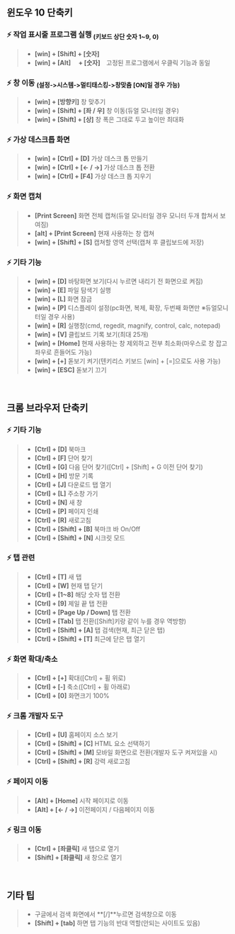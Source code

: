 ## 윈도우 10 단축키
### ⚡ 작업 표시줄 프로그램 실행 <sub>(키보드 상단 숫자 1~9, 0)</sub>
> - **[win] + [Shift] + [숫자]**
> - **[win] + [Alt] 　+ [숫자]**　고정된 프로그램에서 우클릭 기능과 동일

### ⚡ 창 이동 <sub>(설정->시스템->멀티태스킹->창맞춤 [ON]일 경우 가능)<sub>
> - **[win] + [방향키]**              창 맞추기
> - **[win] + [Shift] + [좌 / 우]**     창 이동(듀얼 모니터일 경우)
> - **[win] + [Shift] + [상]**			창 폭은 그대로 두고 높이만 최대화

### ⚡ 가상 데스크톱 화면
> - **[win] + [Ctrl] + [D]**            가상 데스크 톱 만들기
> - **[win] + [Ctrl] + [← / →]**      가상 데스크 톱 전환
> - **[win] + [Ctrl] + [F4]**      가상 데스크 톱 지우기

### ⚡ 화면 캡쳐
> - **[Print Screen]**	화면 전체 캡쳐(듀얼 모니터일 경우 모니터 두개 합쳐서 보여짐)
> - **[alt] + [Print Screen]**		현재 사용하는 창 캡쳐
> - **[win] + [Shift] + [S]**	 캡쳐할 영역 선택(캡쳐 후 클립보드에 저장)
### ⚡ 기타 기능
> - **[win] + [D]**                   바탕화면 보기(다시 누르면 내리기 전 화면으로 켜짐)
> - **[win] + [E]**                   파일 탐색기 실행
> - **[win] + [L]**                   화면 잠금
> - **[win] + [P]**					디스플레이 설정(pc화면, 복제, 확장, 두번째 화면만 ※듀얼모니터일 경우 사용)
> - **[win] + [R]**                   실행창(cmd, regedit, magnify, control, calc, notepad)
> - **[win] + [V]**					클립보드 기록 보기(최대 25개)
> - **[win] + [Home]**  			현재 사용하는 창 제외하고 전부 최소화(마우스로 창 잡고 좌우로 흔들어도 가능)
> - **[win] + [+]**					돋보기 켜기(텐키리스 키보드 [win] + [=]으로도 사용 가능)
> - **[win] + [ESC]**               돋보기 끄기

<br>

## 크롬 브라우저 단축키
### ⚡ 기타 기능
> - **[Ctrl] + [D]**    					북마크
> - **[Ctrl] + [F]**						단어 찾기
> - **[Ctrl] + [G]**						다음 단어 찾기([Ctrl] + [Shift] + G 이전 단어 찾기)
> - **[Ctrl] + [H]**    					방문 기록
> - **[Ctrl] + [J]**    					다운로드 탭 열기
> - **[Ctrl] + [L]**    					주소창 가기
> - **[Ctrl] + [N]**    					새 창
> - **[Ctrl] + [P]**						페이지 인쇄
> - **[Ctrl] + [R]**						새로고침
> - **[Ctrl] + [Shift] + [B]**	            북마크 바 On/Off
> - **[Ctrl] + [Shift] + [N]**	            시크릿 모드

### ⚡ 탭 관련
> - **[Ctrl] + [T]**    					새 탭
> - **[Ctrl] + [W]**    					현재 탭 닫기
> - **[Ctrl] + [1~8]**            		해당 숫자 탭 전환
> - **[Ctrl] + [9]**                		제일 끝 탭 전환
> - **[Ctrl] + [Page Up / Down]** 		탭 전환
> - **[Ctrl] + [Tab]**	         		탭 전환([Shift]키랑 같이 누를 경우 역방향)
> - **[Ctrl] + [Shift] + [A]**				탭 검색(현재, 최근 닫은 탭)
> - **[Ctrl] + [Shift] + [T]**	            최근에 닫은 탭 열기

### ⚡ 화면 확대/축소
> - **[Ctrl] + [+]**		            확대([Ctrl] + 휠 위로)
> - **[Ctrl] + [-]**		            축소([Ctrl] + 휠 아래로)
> - **[Ctrl] + [0]**		            화면크기 100%

### ⚡ 크롬 개발자 도구
> - **[Ctrl] + [U]**				홈페이지 소스 보기
> - **[Ctrl] + [Shift] + [C]**				HTML 요소 선택하기
> - **[Ctrl] + [Shift] + [M]**				모바일 화면으로 전환(개발자 도구 켜져있을 시)
> - **[Ctrl] + [Shift] + [R]**				강력 새로고침

### ⚡ 페이지 이동
> - **[Alt] + [Home]**		            시작 페이지로 이동
> - **[Alt] + [← / →]**		            이전페이지 / 다음페이지 이동

### ⚡ 링크 이동
> - **[Ctrl]  + [좌클릭]**		            새 탭으로 열기
> - **[Shift] + [좌클릭]** 		            새 창으로 열기

<br>

## 기타 팁
> - 구글에서 검색 화면에서 **[/]**누르면 검색창으로 이동
> - **[Shift] + [tab]** 하면 탭 기능의 반대 역할(안되는 사이트도 있음)
